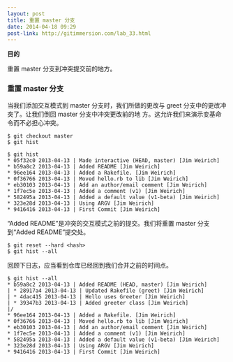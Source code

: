 ```yaml
---
layout: post
title: 重置 master 分支
date: 2014-04-18 09:29
post-link: http://gitimmersion.com/lab_33.html
---
```


**目的**

重置 master 分支到冲突提交前的地方。

### 重置 master 分支

当我们添加交互模式到 master 分支时，我们所做的更改与 greet
分支中的更改冲突了。让我们倒回 master 分支中冲突更改前的地
方。这允许我们来演示变基命令而不必担心冲突。

```
$ git checkout master
$ git hist
```

```
$ git hist
* 05f32c0 2013-04-13 | Made interactive (HEAD, master) [Jim Weirich]
* b59a8c2 2013-04-13 | Added README [Jim Weirich]
* 96ee164 2013-04-13 | Added a Rakefile. [Jim Weirich]
* 0f36766 2013-04-13 | Moved hello.rb to lib [Jim Weirich]
* eb30103 2013-04-13 | Add an author/email comment [Jim Weirich]
* 1f7ec5e 2013-04-13 | Added a comment (v1) [Jim Weirich]
* 582495a 2013-04-13 | Added a default value (v1-beta) [Jim Weirich]
* 323e28d 2013-04-13 | Using ARGV [Jim Weirich]
* 9416416 2013-04-13 | First Commit [Jim Weirich]
```

“Added README”是冲突的交互模式之前的提交。我们将重置 master 
分支到“Added README”提交处。

```
$ git reset --hard <hash>
$ git hist --all
```

回顾下日志，应当看到仓库已经回到我们合并之前的时间点。

```
$ git hist --all
* b59a8c2 2013-04-13 | Added README (HEAD, master) [Jim Weirich]
| * 28917a4 2013-04-13 | Updated Rakefile (greet) [Jim Weirich]
| * 4dac415 2013-04-13 | Hello uses Greeter [Jim Weirich]
| * 39347b3 2013-04-13 | Added greeter class [Jim Weirich]
|/  
* 96ee164 2013-04-13 | Added a Rakefile. [Jim Weirich]
* 0f36766 2013-04-13 | Moved hello.rb to lib [Jim Weirich]
* eb30103 2013-04-13 | Add an author/email comment [Jim Weirich]
* 1f7ec5e 2013-04-13 | Added a comment (v1) [Jim Weirich]
* 582495a 2013-04-13 | Added a default value (v1-beta) [Jim Weirich]
* 323e28d 2013-04-13 | Using ARGV [Jim Weirich]
* 9416416 2013-04-13 | First Commit [Jim Weirich]
```
